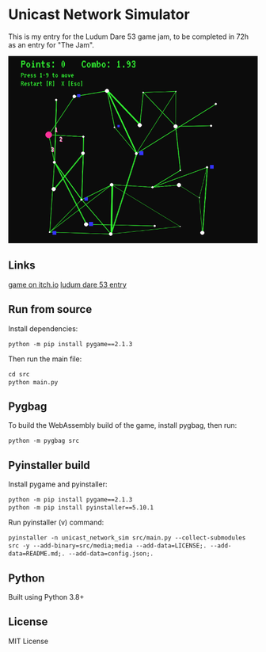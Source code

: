 # Unicast Network Simulator

This is my entry for the Ludum Dare 53 game jam, to be completed in 72h as an entry for "The Jam".

![Gif of gameplay](src/media/gameplay.gif)

## Links

[game on itch.io](https://richardbaltrusch.itch.io/unicast-network-simulator)
[ludum dare 53 entry](https://ldjam.com/events/ludum-dare/53/$361412)

## Run from source

Install dependencies:

```
python -m pip install pygame==2.1.3
```

Then run the main file:

```
cd src
python main.py
```

## Pygbag

To build the WebAssembly build of the game, install pygbag, then run:

```
python -m pygbag src
```

## Pyinstaller build

Install pygame and pyinstaller:

```
python -m pip install pygame==2.1.3
python -m pip install pyinstaller==5.10.1
```

Run pyinstaller (v) command:
```
pyinstaller -n unicast_network_sim src/main.py --collect-submodules src -y --add-binary=src/media;media --add-data=LICENSE;. --add-data=README.md;. --add-data=config.json;.
```

## Python

Built using Python 3.8+

## License

MIT License
